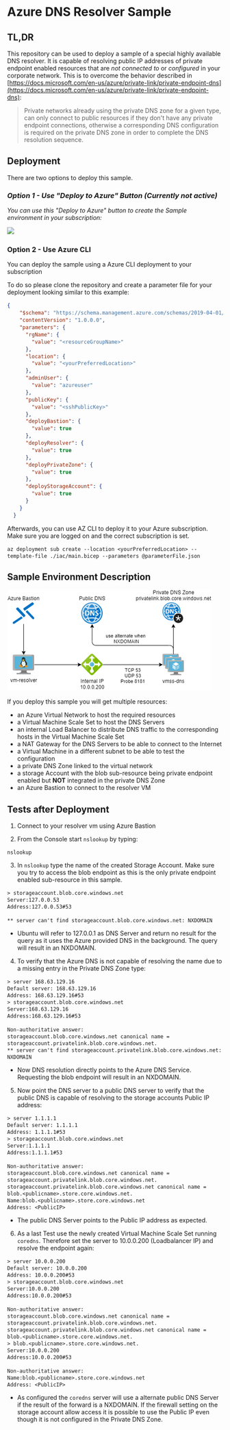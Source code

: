 # Azure DNS Resolver Sample

## TL,DR
This repository can be used to deploy a sample of a special highly available DNS resolver. It is capable of resolving public IP addresses of private endpoint enabled resources that are *not connected to* or *configured* in your corporate network. This is to overcome the behavior described in [https://docs.microsoft.com/en-us/azure/private-link/private-endpoint-dns](https://docs.microsoft.com/en-us/azure/private-link/private-endpoint-dns):
> Private networks already using the private DNS zone for a given type, can only connect to public resources if they don't have any private endpoint connections, otherwise a corresponding DNS configuration is required on the private DNS zone in order to complete the DNS resolution sequence. 

## Deployment
There are two options to deploy this sample.

### *Option 1 - Use "Deploy to Azure" Button (Currently not active)*

*You can use this "Deploy to Azure" button to create the Sample environment in your subscription:*

<a href="https://portal.azure.com/#create/Microsoft.Template/uri/https%3A%2F%2Fgithub.com%2Fcthoenes%2Fazure-coredns-forwarder-sample%2Freleases%2Flatest%2Fdownload%2Fmain.json" target="_blank">
    <img src="https://aka.ms/deploytoazurebutton"/>
</a>

<br>

### Option 2 - Use Azure CLI
You can deploy the sample using a Azure CLI deployment to your subscription

To do so please clone the repository and create a parameter file for your deployment looking similar to this example:

```json
{
    "$schema": "https://schema.management.azure.com/schemas/2019-04-01/deploymentParameters.json#",
    "contentVersion": "1.0.0.0",
    "parameters": {
      "rgName": {
        "value": "<resourceGroupName>"
      },
      "location": {
        "value": "<yourPreferredLocation>"
      },
      "adminUser": {
        "value": "azureuser"
      },
      "publicKey": {
        "value": "<sshPublicKey>"
      },
      "deployBastion": {
        "value": true
      },
      "deployResolver": {
        "value": true
      },
      "deployPrivateZone": {
        "value": true
      },
      "deployStorageAccount": {
        "value": true
      }
    }
  }
````
Afterwards, you can use AZ CLI to deploy it to your Azure subscription. Make sure you are logged on and the correct subscription is set.

```shell
az deployment sub create --location <yourPreferredLocation> --template-file ./iac/main.bicep --parameters @parameterFile.json
```

## Sample Environment Description

![SampleEnvironment](docs/sampleenvironment.png)

If you deploy this sample you will get multiple resources:

- an Azure Virtual Network to host the required resources
- a Virtual Machine Scale Set to host the DNS Servers
- an internal Load Balancer to distribute DNS traffic to the corresponding hosts in the Virtual Machine Scale Set
- a NAT Gateway for the DNS Servers to be able to connect to the Internet
- a Virtual Machine in a different subnet to be able to test the configuration
- a private DNS Zone linked to the virtual network
- a storage Account with the blob sub-resource being private endpoint enabled but **NOT** integrated in the private DNS Zone
- an Azure Bastion to connect to the resolver VM

## Tests after Deployment

1. Connect to your resolver vm using Azure Bastion

2. From the Console start `nslookup` by typing:
```shell
nslookup
```

3. In `nslookup` type the name of the created Storage Account. Make sure you try to access the blob endpoint as this is the only private endpoint enabled sub-resource in this sample.
```shell
> storageaccount.blob.core.windows.net
Server:127.0.0.53
Address:127.0.0.53#53

** server can't find storageaccount.blob.core.windows.net: NXDOMAIN
```
- Ubuntu will refer to 127.0.0.1 as DNS Server and return no result for the query as it uses the Azure provided DNS in the background. The query will result in an NXDOMAIN.

4. To verify that the Azure DNS is not capable of resolving the name due to a missing entry in the Private DNS Zone type:
```shell
> server 168.63.129.16
Default server: 168.63.129.16
Address: 168.63.129.16#53
> storageaccount.blob.core.windows.net
Server:168.63.129.16
Address:168.63.129.16#53

Non-authoritative answer:
storageaccount.blob.core.windows.net canonical name = storageaccount.privatelink.blob.core.windows.net.
** server can't find storageaccount.privatelink.blob.core.windows.net: NXDOMAIN
```
- Now DNS resolution directly points to the Azure DNS Service. Requesting the blob endpoint will result in an NXDOMAIN.

5. Now point the DNS server to a public DNS server to verify that the public DNS is capable of resolving to the storage accounts Public IP address:
```shell
> server 1.1.1.1 
Default server: 1.1.1.1
Address: 1.1.1.1#53
> storageaccount.blob.core.windows.net
Server:1.1.1.1
Address:1.1.1.1#53

Non-authoritative answer:
storageaccount.blob.core.windows.net canonical name = storageaccount.privatelink.blob.core.windows.net.
storageaccount.privatelink.blob.core.windows.net canonical name = blob.<publicname>.store.core.windows.net.
Name:blob.<publicname>.store.core.windows.net
Address: <PublicIP>
````
- The public DNS Server points to the Public IP address as expected.

6. As a last Test use the newly created Virtual Machine Scale Set running `coredns`. Therefore set the server to 10.0.0.200 (Loadbalancer IP) and resolve the endpoint again:
```shell
> server 10.0.0.200
Default server: 10.0.0.200
Address: 10.0.0.200#53
> storageaccount.blob.core.windows.net
Server:10.0.0.200
Address:10.0.0.200#53

Non-authoritative answer:
storageaccount.blob.core.windows.net canonical name = storageaccount.privatelink.blob.core.windows.net.
storageaccount.privatelink.blob.core.windows.net canonical name = blob.<publicname>.store.core.windows.net.
> blob.<publicname>.store.core.windows.net.
Server:10.0.0.200
Address:10.0.0.200#53

Non-authoritative answer:
Name:blob.<publicname>.store.core.windows.net
Address: <PublicIP>
```

- As configured the `coredns` server will use a alternate public DNS Server if the result of the forward is a NXDOMAIN. If the firewall setting on the storage account allow access it is possible to use the Public IP even though it is not configured in the Private DNS Zone.